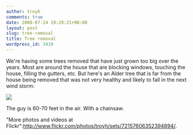 ```yaml
---
author: troyh
comments: true
date: 2008-07-24 19:29:21+00:00
layout: post
slug: tree-removal
title: Tree removal
wordpress_id: 3410
---
```


We're having some trees removed that have just grown too big over the years. Most are around the house that are blocking windows, touching the house, filling the gutters, etc. But here's an Alder tree that is far from the house being removed that was not very healthy and likely to fall in the next wind storm:

![](http://farm4.static.flickr.com/3047/2698648741_407ca31804.jpg)

The guy is 60-70 feet in the air. With a chainsaw.

"More photos and videos at Flickr":http://www.flickr.com/photos/troyh/sets/72157606352394894/.
